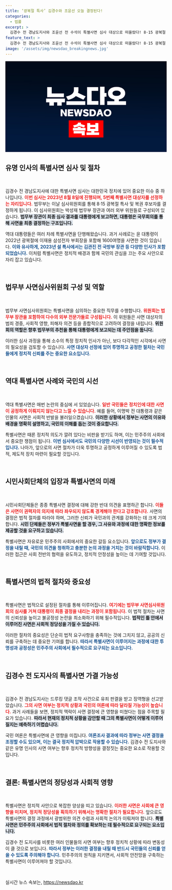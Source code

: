```yaml
---
title: ‘광복절 특사’ 김경수와 조윤선 오늘 결정된다!
categories:
  - 법률
excerpt: >
  김경수 전 경남도지사와 조윤선 전 수석이 특별사면 심사 대상으로 떠올랐다! 8·15 광복절 특사를 미리 엿볼 기회, 사면의 주인공은 누가 될까? 클릭하고 확인하세요!
feature_text: >
  김경수 전 경남도지사와 조윤선 전 수석이 특별사면 심사 대상으로 떠올랐다! 8·15 광복절 특사를 미리 엿볼 기회, 사면의 주인공은 누가 될까? 클릭하고 확인하세요!
image: '/assets/img/newsdao_breakingnews.jpg'
---
```


<p><img src="/assets/img/newsdao_breakingnews.jpg" alt="koreaapp 속보" /></p>

<h2 data-ke-size="size26">유명 인사의 특별사면 심사 및 절차</h2>

<p data-ke-size="size16">&nbsp;</p>

<p>김경수 전 경남도지사에 대한 특별사면 심사는 대한민국 정치에 있어 중요한 이슈 중 하나입니다. <b><span style="color: #ee2323;">이번 심사는 2023년 8월 8일에 진행되며, 5번째 특별사면 대상자를 선정하는 자리입니다.</span></b> 법무부는 이날 심사위원회를 통해 8·15 광복절 특사 및 복권 후보자를 결정하게 됩니다. 이 심사위원회는 박성재 법무부 장관과 여러 외부 위원들로 구성되어 있습니다. <b><span style="background-color: #21538527;">법무부 장관이 최종 심사 결과를 대통령에게 보고하면, 대통령은 국무회의를 통해 사면을 최종 결정하는 구조입니다.</span></b></p>

<p>역대 대통령들은 여러 차례 특별사면을 단행해왔습니다. 과거 사례로는 윤 대통령이 2022년 광복절에 이재용 삼성전자 부회장을 포함해 1600여명을 사면한 것이 있습니다. <b><span style="color: #1a5490;">이와 유사하게, 2023년 설 특사에서는 김관진 전 국방부 장관 등 다양한 인사가 포함되었습니다.</span></b> 이처럼 특별사면은 정치적 배경과 함께 국민의 관심을 끄는 주요 사안으로 자리 잡고 있습니다.</p>

<p data-ke-size="size16">&nbsp;</p>

<h2 data-ke-size="size26">법무부 사면심사위원회 구성 및 역할</h2>

<p data-ke-size="size16">&nbsp;</p>

<p>법무부 사면심사위원회는 특별사면을 심의하는 중요한 직무를 수행합니다. <b><span style="color: #ee2323;">위원회는 법무부 장관을 포함하여 다수의 외부 전문가들로 구성됩니다.</span></b> 이 위원들은 사면 대상자의 범죄 경중, 사회적 영향, 피해자 의견 등을 종합적으로 고려하여 결정을 내립니다. <b><span style="background-color: #21538527;">위원회의 역할은 향후 법무부의 추천을 통해 대통령에게 보고되는 데 주안점을 둡니다.</span></b></p>

<p>이러한 심사 과정을 통해 소수의 특정 정치적 인사가 아닌, 보다 다각적인 시각에서 사면의 필요성을 검토할 수 있습니다. <b><span style="color: #1a5490;">사면 대상자 선정에 있어 투명하고 공정한 절차는 국민들에게 정치적 신뢰를 주는 중요한 요소입니다.</span></b></p>

<p data-ke-size="size16">&nbsp;</p>

<h2 data-ke-size="size26">역대 특별사면 사례와 국민의 시선</h2>

<p data-ke-size="size16">&nbsp;</p>

<p>역대 특별사면은 매번 논란의 중심에 서 있었습니다. <b><span style="color: #ee2323;">일반 국민들은 정치인에 대한 사면이 공정하게 이뤄지지 않는다고 느낄 수 있습니다.</span></b> 예를 들어, 이명박 전 대통령과 같은 인물의 사면은 사회적 반발을 불러일으켰습니다. <b><span style="background-color: #21538527;">이러한 상황에서 정부는 사면의 이유와 배경을 명확히 설명하고, 국민의 이해를 돕는 것이 중요합니다.</span></b></p>

<p>특별사면은 때론 정치적 의도가 깔려 있다는 비판을 받기도 하며, 이는 민주주의 사회에서 중요한 쟁점이 됩니다. <b><span style="color: #1a5490;">이번 심사에서도 국민의 다양한 시선이 반영되는 것이 필수적입니다.</span></b> 나아가, 앞으로의 사면 절차가 더욱 투명하고 공정하게 이루어질 수 있도록 법적, 제도적 장치 마련이 필요할 것입니다.</p>

<p data-ke-size="size16">&nbsp;</p>

<h2 data-ke-size="size26">시민사회단체의 입장과 특별사면의 미래</h2>

<p data-ke-size="size16">&nbsp;</p>

<p>시민사회단체들은 종종 특별사면 결정에 대해 강한 반대 의견을 표명하곤 합니다. <b><span style="color: #ee2323;">이들은 사면이 권력자의 의지에 따라 좌우되지 않도록 경계해야 한다고 강조합니다.</span></b> 사면의 결정은 법적 절차를 따라야 하며, 그러한 신뢰가 국민과의 관계를 강화하는 데 크게 기여합니다. <b><span style="background-color: #21538527;">시민 단체들은 정부가 특별사면을 할 경우, 그 사유와 과정에 대한 명확한 정보를 제공할 것을 요구하고 있습니다.</span></b></p>

<p>특별사면은 자유로운 민주주의 사회에서의 중요한 갈등 요소입니다. <b><span style="color: #1a5490;">앞으로도 정부가 결정을 내릴 때, 국민의 의견을 청취하고 충분한 논의 과정을 거치는 것이 바람직합니다.</span></b> 이러한 접근은 사회 전반의 협력을 유도하고, 정치적 안정성을 높이는 데 기여할 것입니다.</p>

<p data-ke-size="size16">&nbsp;</p>

<h2 data-ke-size="size26">특별사면의 법적 절차와 중요성</h2>

<p data-ke-size="size16">&nbsp;</p>

<p>특별사면은 법적으로 설정된 절차를 통해 이루어집니다. <b><span style="color: #ee2323;">여기에는 법무부 사면심사위원회의 심사를 거쳐 대통령이 최종 결정을 내리는 과정이 포함됩니다.</span></b> 이 법적 절차는 사면의 신뢰성을 높이고 불공정성 논란을 최소화하기 위해 필수적입니다. <b><span style="background-color: #21538527;">법적인 틀 안에서 이루어진 사면은 사회적 정당성을 가질 수 있습니다.</span></b></p>

<p>이러한 절차의 중요성은 단순히 법적 요구사항을 충족하는 것에 그치지 않고, 공공의 신뢰를 구축하는 데 중요한 기여를 합니다. <b><span style="color: #1a5490;">따라서 특별사면이 이루어지는 과정에 대한 투명성과 공정성은 민주주의 사회에서 필수적으로 요구되는 요소입니다.</span></b></p>

<p data-ke-size="size16">&nbsp;</p>

<h2 data-ke-size="size26">김경수 전 도지사의 특별사면 가결 가능성</h2>

<p data-ke-size="size16">&nbsp;</p>

<p>김경수 전 경남도지사는 드루킹 댓글 조작 사건으로 유죄 판결을 받고 징역형을 선고받았습니다. <b><span style="color: #ee2323;">그의 사면 여부는 정치적 상황과 국민의 여론에 따라 달라질 가능성이 높습니다.</span></b> 과거 사례들을 보면, 정치적 맥락이 사면 결정에 큰 영향을 미쳤다는 점을 주목할 필요가 있습니다. <b><span style="background-color: #21538527;">따라서 현재의 정치적 상황을 감안할 때 그의 특별사면이 어떻게 이루어질지는 예측하기 어렵습니다.</span></b></p>

<p>국민 여론은 특별사면에 큰 영향을 미칩니다. <b><span style="color: #1a5490;">여론조사 결과에 따라 정부는 사면 결정을 조정할 수도 있으며, 이는 결국 정치적 압박으로 작용할 수 있습니다.</span></b> 김경수 전 도지사와 같은 유명 인사의 사면 여부는 향후 정치적 방향성을 결정짓는 중요한 요소로 작용할 것입니다.</p>

<p data-ke-size="size16">&nbsp;</p>

<h2 data-ke-size="size26">결론: 특별사면의 정당성과 사회적 영향</h2>

<p data-ke-size="size16">&nbsp;</p>

<p>특별사면은 정치적 사안으로 복잡한 양상을 띠고 있습니다. <b><span style="color: #ee2323;">이러한 사면은 사회에 큰 영향을 미치며, 정치적 정당성을 획득하기 위해서는 명확한 절차가 필요합니다.</span></b> 앞으로도 특별사면의 결정 과정에서 광범위한 의견 수렴과 사회적 논의가 이뤄져야 합니다. <b><span style="background-color: #21538527;">특별사면은 민주주의 사회에서 법적 절차와 정의를 확보하는 데 필수적으로 요구되는 요소입니다.</span></b></p>

<p>김경수 전 도지사를 비롯한 여러 인물들의 사면 여부는 향후 정치적 상황에 따라 변동성이 클 것으로 보입니다. <b><span style="color: #1a5490;">따라서 정부는 이러한 결정을 내릴 때 반드시 국민들의 신뢰를 얻을 수 있도록 주의해야 합니다.</span></b> 민주주의의 원칙을 지키면서, 사회적 안전망을 구축하는 특별사면이 이루어져야 할 것입니다.</p>

<p data-ke-size="size16">&nbsp;</p>
실시간 뉴스 속보는, <a href="https://newsdao.kr" rel="dofollow">https://newsdao.kr</a>


